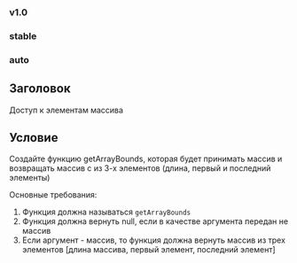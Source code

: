 ### v1.0 ###
### stable ###
### auto ###

## Заголовок ##
Доступ к элементам массива

## Условие ##
<p>Создайте функцию getArrayBounds, которая будет принимать массив и возвращать массив с из 3-х элементов (длина, первый и последний элементы)</p>

Основные требования:
<ol>
    <li>Функция должна называться <code>getArrayBounds</code></li>
    <li>Функция должна вернуть <coed>null</code>, если в качестве аргумента передан не массив</li>
    <li>Если аргумент - массив, то функция должна вернуть массив из трех элементов <coed>[длина массива, первый элемент, последний элемент]</code></li>
</ol>
